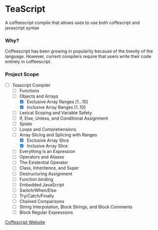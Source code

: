 # TeaScript

A coffeescript compile that allows uses to use both coffescript and javascript syntax

### Why?

Coffeescript has been growing in popularity because of the brevity of the language. However, current compilers require that users write their code entirely in coffeescript.

### Project Scope

- [ ] Teascript Compiler
  - [ ] Functions
  - [ ] Objects and Arrays
    - [x] Exclusive Array Ranges [1...10]
    - [x] Inclusive Array Ranges [1..10]
  - [ ] Lexical Scoping and Variable Safety
  - [ ] If, Else, Unless, and Conditional Assignment
  - [ ] Splats
  - [ ] Loops and Comprehensions
  - [ ] Array Slicing and Splicing with Ranges
    - [x] Exclusive Array Slice
    - [x] Inclusive Array Slice
  - [ ] Everything is an Expression
  - [ ] Operators and Aliases
  - [ ] The Existential Operator
  - [ ] Class, Inheritence, and Super
  - [ ] Destructuring Assignment
  - [ ] Function binding
  - [ ] Embedded JavaScript
  - [ ] Switch/When/Else
  - [ ] Try/Catch/Finally
  - [ ] Chained Comparisons
  - [ ] String Interpolation, Block Strings, and Block Comments
  - [ ] Block Regular Expressions

[Coffescript Website](http://coffeescript.org/)

